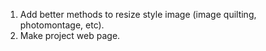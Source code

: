 1. Add better methods to resize style image (image quilting, photomontage, etc).
2. Make project web page. 